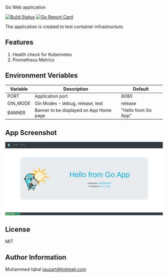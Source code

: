 Go Web application

[![Build Status](https://dev.azure.com/iquzart/iquzart/_apis/build/status/Go%20App?branchName=master)](https://dev.azure.com/iquzart/iquzart/_build/latest?definitionId=7&branchName=master)
[![Go Report Card](https://goreportcard.com/badge/github.com/iquzart/go-app)](https://goreportcard.com/report/github.com/iquzart/go-app)

The application is created to test container infrastructure. 


Features
--------
1. Health check for Kubernetes
2. Prometheus Metrics

Environment Veriables
---------------------

| Variable | Description | Default |
| --- | --- | --- |
| PORT | Application port | 8080 |
| GIN_MODE | Gin Modes - debug, release, test | release |
| BANNER | Banner to be displayed on App Home page | "Hello from Go App" |


App Screenshot
--------------

![Image of GA-Home](https://github.com/iquzart/go-app/blob/master/doc/ga-Home.png)


License
-------

MIT


Author Information
------------------

Muhammed Iqbal <iquzart@hotmail.com>
